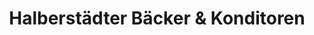 ---
title: "Halberstädter Bäcker & Konditoren"
url: /magdeburg/halberstaedter-baecker-und-konditoren/
shop: Bäckerei
---